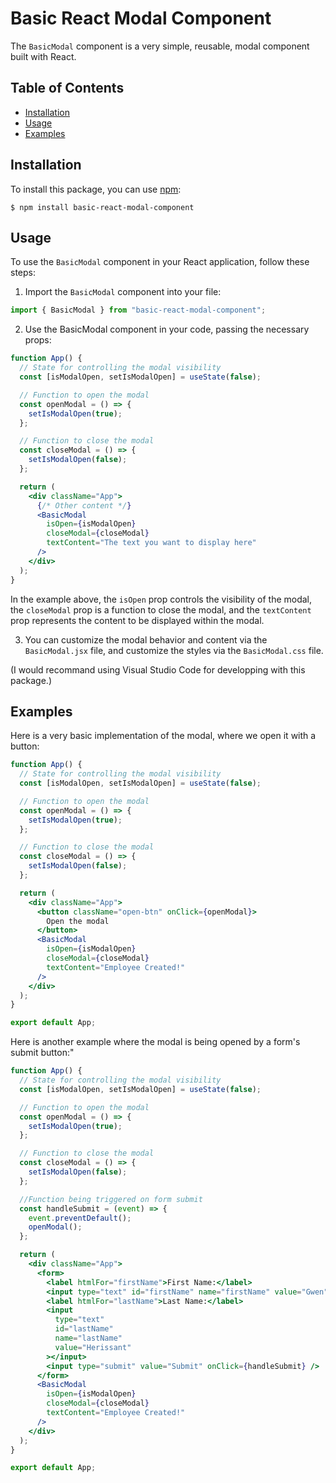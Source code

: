 # Basic React Modal Component

The `BasicModal` component is a very simple, reusable, modal component built with React.

## Table of Contents

- [Installation](#installation)
- [Usage](#usage)
- [Examples](#examples)

## Installation

To install this package, you can use [npm](https://npmjs.org/):

    $ npm install basic-react-modal-component

## Usage

To use the `BasicModal` component in your React application, follow these steps:

1. Import the `BasicModal` component into your file:

```jsx
import { BasicModal } from "basic-react-modal-component";
```

2. Use the BasicModal component in your code, passing the necessary props:

```jsx
function App() {
  // State for controlling the modal visibility
  const [isModalOpen, setIsModalOpen] = useState(false);

  // Function to open the modal
  const openModal = () => {
    setIsModalOpen(true);
  };

  // Function to close the modal
  const closeModal = () => {
    setIsModalOpen(false);
  };

  return (
    <div className="App">
      {/* Other content */}
      <BasicModal
        isOpen={isModalOpen}
        closeModal={closeModal}
        textContent="The text you want to display here"
      />
    </div>
  );
}
```

In the example above, the `isOpen` prop controls the visibility of the modal, the `closeModal` prop is a function to close the modal, and the `textContent` prop represents the content to be displayed within the modal.

3. You can customize the modal behavior and content via the `BasicModal.jsx` file, and customize the styles via the `BasicModal.css` file.

(I would recommand using Visual Studio Code for developping with this package.)

## Examples

Here is a very basic implementation of the modal, where we open it with a button:

```jsx
function App() {
  // State for controlling the modal visibility
  const [isModalOpen, setIsModalOpen] = useState(false);

  // Function to open the modal
  const openModal = () => {
    setIsModalOpen(true);
  };

  // Function to close the modal
  const closeModal = () => {
    setIsModalOpen(false);
  };

  return (
    <div className="App">
      <button className="open-btn" onClick={openModal}>
        Open the modal
      </button>
      <BasicModal
        isOpen={isModalOpen}
        closeModal={closeModal}
        textContent="Employee Created!"
      />
    </div>
  );
}

export default App;
```

Here is another example where the modal is being opened by a form's submit button:"

```jsx
function App() {
  // State for controlling the modal visibility
  const [isModalOpen, setIsModalOpen] = useState(false);

  // Function to open the modal
  const openModal = () => {
    setIsModalOpen(true);
  };

  // Function to close the modal
  const closeModal = () => {
    setIsModalOpen(false);
  };

  //Function being triggered on form submit
  const handleSubmit = (event) => {
    event.preventDefault();
    openModal();
  };

  return (
    <div className="App">
      <form>
        <label htmlFor="firstName">First Name:</label>
        <input type="text" id="firstName" name="firstName" value="Gwen"></input>
        <label htmlFor="lastName">Last Name:</label>
        <input
          type="text"
          id="lastName"
          name="lastName"
          value="Herissant"
        ></input>
        <input type="submit" value="Submit" onClick={handleSubmit} />
      </form>
      <BasicModal
        isOpen={isModalOpen}
        closeModal={closeModal}
        textContent="Employee Created!"
      />
    </div>
  );
}

export default App;
```
